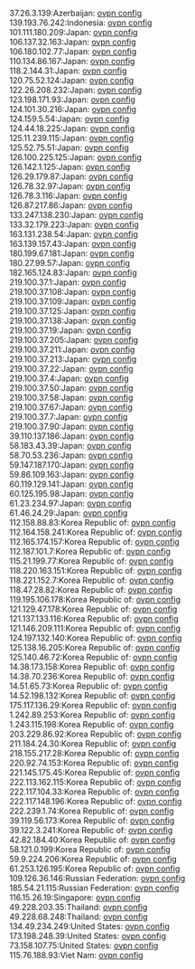 37.26.3.139:Azerbaijan: [ovpn config](vpn/37_26_3_139.ovpn)  
139.193.76.242:Indonesia: [ovpn config](vpn/139_193_76_242.ovpn)  
101.111.180.209:Japan: [ovpn config](vpn/101_111_180_209.ovpn)  
106.137.32.163:Japan: [ovpn config](vpn/106_137_32_163.ovpn)  
106.180.102.77:Japan: [ovpn config](vpn/106_180_102_77.ovpn)  
110.134.86.167:Japan: [ovpn config](vpn/110_134_86_167.ovpn)  
118.2.144.31:Japan: [ovpn config](vpn/118_2_144_31.ovpn)  
120.75.52.124:Japan: [ovpn config](vpn/120_75_52_124.ovpn)  
122.26.208.232:Japan: [ovpn config](vpn/122_26_208_232.ovpn)  
123.198.171.93:Japan: [ovpn config](vpn/123_198_171_93.ovpn)  
124.101.30.216:Japan: [ovpn config](vpn/124_101_30_216.ovpn)  
124.159.5.54:Japan: [ovpn config](vpn/124_159_5_54.ovpn)  
124.44.18.225:Japan: [ovpn config](vpn/124_44_18_225.ovpn)  
125.11.239.115:Japan: [ovpn config](vpn/125_11_239_115.ovpn)  
125.52.75.51:Japan: [ovpn config](vpn/125_52_75_51.ovpn)  
126.100.225.125:Japan: [ovpn config](vpn/126_100_225_125.ovpn)  
126.142.1.125:Japan: [ovpn config](vpn/126_142_1_125.ovpn)  
126.29.179.87:Japan: [ovpn config](vpn/126_29_179_87.ovpn)  
126.78.32.97:Japan: [ovpn config](vpn/126_78_32_97.ovpn)  
126.78.3.116:Japan: [ovpn config](vpn/126_78_3_116.ovpn)  
126.87.217.86:Japan: [ovpn config](vpn/126_87_217_86.ovpn)  
133.247.138.230:Japan: [ovpn config](vpn/133_247_138_230.ovpn)  
133.32.179.223:Japan: [ovpn config](vpn/133_32_179_223.ovpn)  
163.131.238.54:Japan: [ovpn config](vpn/163_131_238_54.ovpn)  
163.139.157.43:Japan: [ovpn config](vpn/163_139_157_43.ovpn)  
180.199.67.181:Japan: [ovpn config](vpn/180_199_67_181.ovpn)  
180.27.99.57:Japan: [ovpn config](vpn/180_27_99_57.ovpn)  
182.165.124.83:Japan: [ovpn config](vpn/182_165_124_83.ovpn)  
219.100.37.1:Japan: [ovpn config](vpn/219_100_37_1.ovpn)  
219.100.37.108:Japan: [ovpn config](vpn/219_100_37_108.ovpn)  
219.100.37.109:Japan: [ovpn config](vpn/219_100_37_109.ovpn)  
219.100.37.125:Japan: [ovpn config](vpn/219_100_37_125.ovpn)  
219.100.37.138:Japan: [ovpn config](vpn/219_100_37_138.ovpn)  
219.100.37.19:Japan: [ovpn config](vpn/219_100_37_19.ovpn)  
219.100.37.205:Japan: [ovpn config](vpn/219_100_37_205.ovpn)  
219.100.37.211:Japan: [ovpn config](vpn/219_100_37_211.ovpn)  
219.100.37.213:Japan: [ovpn config](vpn/219_100_37_213.ovpn)  
219.100.37.22:Japan: [ovpn config](vpn/219_100_37_22.ovpn)  
219.100.37.4:Japan: [ovpn config](vpn/219_100_37_4.ovpn)  
219.100.37.50:Japan: [ovpn config](vpn/219_100_37_50.ovpn)  
219.100.37.58:Japan: [ovpn config](vpn/219_100_37_58.ovpn)  
219.100.37.67:Japan: [ovpn config](vpn/219_100_37_67.ovpn)  
219.100.37.7:Japan: [ovpn config](vpn/219_100_37_7.ovpn)  
219.100.37.90:Japan: [ovpn config](vpn/219_100_37_90.ovpn)  
39.110.137.186:Japan: [ovpn config](vpn/39_110_137_186.ovpn)  
58.183.43.39:Japan: [ovpn config](vpn/58_183_43_39.ovpn)  
58.70.53.236:Japan: [ovpn config](vpn/58_70_53_236.ovpn)  
59.147.187.170:Japan: [ovpn config](vpn/59_147_187_170.ovpn)  
59.86.109.163:Japan: [ovpn config](vpn/59_86_109_163.ovpn)  
60.119.129.141:Japan: [ovpn config](vpn/60_119_129_141.ovpn)  
60.125.195.98:Japan: [ovpn config](vpn/60_125_195_98.ovpn)  
61.23.234.97:Japan: [ovpn config](vpn/61_23_234_97.ovpn)  
61.46.24.29:Japan: [ovpn config](vpn/61_46_24_29.ovpn)  
112.158.88.83:Korea Republic of: [ovpn config](vpn/112_158_88_83.ovpn)  
112.164.158.241:Korea Republic of: [ovpn config](vpn/112_164_158_241.ovpn)  
112.165.174.157:Korea Republic of: [ovpn config](vpn/112_165_174_157.ovpn)  
112.187.101.7:Korea Republic of: [ovpn config](vpn/112_187_101_7.ovpn)  
115.21.199.77:Korea Republic of: [ovpn config](vpn/115_21_199_77.ovpn)  
118.220.163.151:Korea Republic of: [ovpn config](vpn/118_220_163_151.ovpn)  
118.221.152.7:Korea Republic of: [ovpn config](vpn/118_221_152_7.ovpn)  
118.47.28.82:Korea Republic of: [ovpn config](vpn/118_47_28_82.ovpn)  
119.195.106.178:Korea Republic of: [ovpn config](vpn/119_195_106_178.ovpn)  
121.129.47.178:Korea Republic of: [ovpn config](vpn/121_129_47_178.ovpn)  
121.137.133.116:Korea Republic of: [ovpn config](vpn/121_137_133_116.ovpn)  
121.146.209.111:Korea Republic of: [ovpn config](vpn/121_146_209_111.ovpn)  
124.197.132.140:Korea Republic of: [ovpn config](vpn/124_197_132_140.ovpn)  
125.138.16.205:Korea Republic of: [ovpn config](vpn/125_138_16_205.ovpn)  
125.140.46.72:Korea Republic of: [ovpn config](vpn/125_140_46_72.ovpn)  
14.38.173.158:Korea Republic of: [ovpn config](vpn/14_38_173_158.ovpn)  
14.38.70.236:Korea Republic of: [ovpn config](vpn/14_38_70_236.ovpn)  
14.51.65.73:Korea Republic of: [ovpn config](vpn/14_51_65_73.ovpn)  
14.52.198.132:Korea Republic of: [ovpn config](vpn/14_52_198_132.ovpn)  
175.117.136.29:Korea Republic of: [ovpn config](vpn/175_117_136_29.ovpn)  
1.242.89.253:Korea Republic of: [ovpn config](vpn/1_242_89_253.ovpn)  
1.243.115.198:Korea Republic of: [ovpn config](vpn/1_243_115_198.ovpn)  
203.229.86.92:Korea Republic of: [ovpn config](vpn/203_229_86_92.ovpn)  
211.184.24.30:Korea Republic of: [ovpn config](vpn/211_184_24_30.ovpn)  
218.155.217.28:Korea Republic of: [ovpn config](vpn/218_155_217_28.ovpn)  
220.92.74.153:Korea Republic of: [ovpn config](vpn/220_92_74_153.ovpn)  
221.145.175.45:Korea Republic of: [ovpn config](vpn/221_145_175_45.ovpn)  
222.113.162.115:Korea Republic of: [ovpn config](vpn/222_113_162_115.ovpn)  
222.117.104.33:Korea Republic of: [ovpn config](vpn/222_117_104_33.ovpn)  
222.117.148.196:Korea Republic of: [ovpn config](vpn/222_117_148_196.ovpn)  
222.239.1.74:Korea Republic of: [ovpn config](vpn/222_239_1_74.ovpn)  
39.119.56.173:Korea Republic of: [ovpn config](vpn/39_119_56_173.ovpn)  
39.122.3.241:Korea Republic of: [ovpn config](vpn/39_122_3_241.ovpn)  
42.82.184.40:Korea Republic of: [ovpn config](vpn/42_82_184_40.ovpn)  
58.121.0.199:Korea Republic of: [ovpn config](vpn/58_121_0_199.ovpn)  
59.9.224.206:Korea Republic of: [ovpn config](vpn/59_9_224_206.ovpn)  
61.253.126.195:Korea Republic of: [ovpn config](vpn/61_253_126_195.ovpn)  
109.126.36.146:Russian Federation: [ovpn config](vpn/109_126_36_146.ovpn)  
185.54.21.115:Russian Federation: [ovpn config](vpn/185_54_21_115.ovpn)  
116.15.26.19:Singapore: [ovpn config](vpn/116_15_26_19.ovpn)  
49.228.203.35:Thailand: [ovpn config](vpn/49_228_203_35.ovpn)  
49.228.68.248:Thailand: [ovpn config](vpn/49_228_68_248.ovpn)  
134.49.234.249:United States: [ovpn config](vpn/134_49_234_249.ovpn)  
173.198.248.39:United States: [ovpn config](vpn/173_198_248_39.ovpn)  
73.158.107.75:United States: [ovpn config](vpn/73_158_107_75.ovpn)  
115.76.188.93:Viet Nam: [ovpn config](vpn/115_76_188_93.ovpn)  
